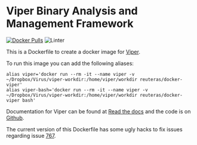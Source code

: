 # Viper Binary Analysis and Management Framework

[![Docker Pulls](https://img.shields.io/docker/pulls/reuteras/docker-viper.svg?style=plastic)](https://hub.docker.com/r/reuteras/docker-viper/) ![Linter](https://github.com/reuteras/docker-viper/workflows/Linter/badge.svg)

This is a Dockerfile to create a docker image for [Viper][1].

To run this image you can add the following aliases:

    alias viper='docker run --rm -it --name viper -v ~/Dropbox/Virus/viper-workdir:/home/viper/workdir reuteras/docker-viper'
    alias viper-bash='docker run --rm -it --name viper -v ~/Dropbox/Virus/viper-workdir:/home/viper/workdir reuteras/docker-viper bash'

Documentation for Viper can be found at [Read the docs][2] and the code is on [Github][3].

The current version of this Dockerfile has some ugly hacks to fix issues regarding issue [767](https://github.com/viper-framework/viper/issues/767).

 [1]: http://viper.li
 [2]: http://viper-framework.readthedocs.io/en/latest/index.html
 [3]: https://github.com/viper-framework/viper


